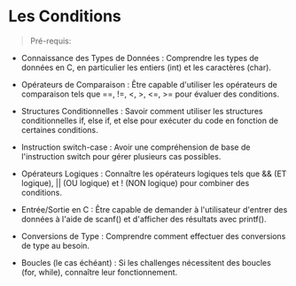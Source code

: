 Les Conditions
==============


> Pré-requis:

* Connaissance des Types de Données : Comprendre les types de données en C, en particulier les entiers (int) et les caractères (char).

* Opérateurs de Comparaison : Être capable d'utiliser les opérateurs de comparaison tels que ==, !=, <, >, <=, >= pour évaluer des conditions.

* Structures Conditionnelles : Savoir comment utiliser les structures conditionnelles if, else if, et else pour exécuter du code en fonction de certaines conditions.

* Instruction switch-case : Avoir une compréhension de base de l'instruction switch pour gérer plusieurs cas possibles.

* Opérateurs Logiques : Connaître les opérateurs logiques tels que && (ET logique), || (OU logique) et ! (NON logique) pour combiner des conditions.

* Entrée/Sortie en C : Être capable de demander à l'utilisateur d'entrer des données à l'aide de scanf() et d'afficher des résultats avec printf().

* Conversions de Type : Comprendre comment effectuer des conversions de type au besoin.

* Boucles (le cas échéant) : Si les challenges nécessitent des boucles (for, while), connaître leur fonctionnement.
